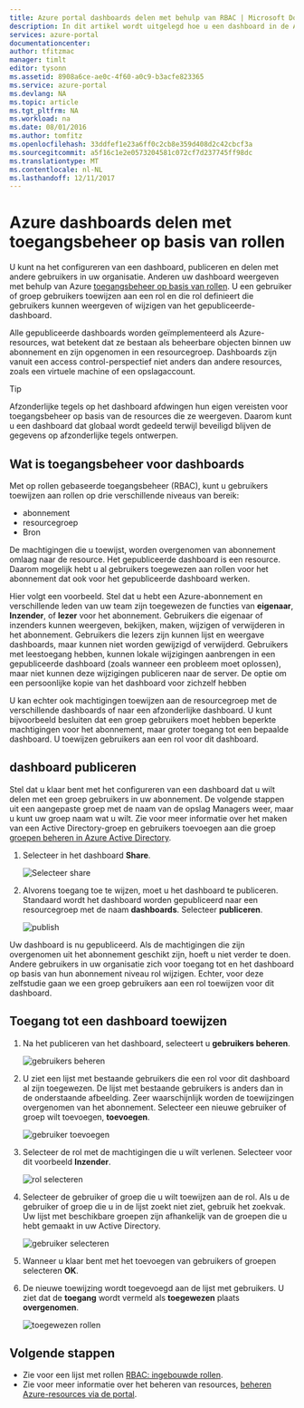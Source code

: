 ```yaml
---
title: Azure portal dashboards delen met behulp van RBAC | Microsoft Docs
description: In dit artikel wordt uitgelegd hoe u een dashboard in de Azure portal deelt met behulp van toegangsbeheer op basis van rollen.
services: azure-portal
documentationcenter: 
author: tfitzmac
manager: timlt
editor: tysonn
ms.assetid: 8908a6ce-ae0c-4f60-a0c9-b3acfe823365
ms.service: azure-portal
ms.devlang: NA
ms.topic: article
ms.tgt_pltfrm: NA
ms.workload: na
ms.date: 08/01/2016
ms.author: tomfitz
ms.openlocfilehash: 33ddfef1e23a6ff0c2cb8e359d408d2c42cbcf3a
ms.sourcegitcommit: a5f16c1e2e0573204581c072cf7d237745ff98dc
ms.translationtype: MT
ms.contentlocale: nl-NL
ms.lasthandoff: 12/11/2017
---
```

# <a name="share-azure-dashboards-by-using-role-based-access-control"></a>Azure dashboards delen met toegangsbeheer op basis van rollen
U kunt na het configureren van een dashboard, publiceren en delen met andere gebruikers in uw organisatie. Anderen uw dashboard weergeven met behulp van Azure [toegangsbeheer op basis van rollen](../active-directory/role-based-access-control-configure.md). U een gebruiker of groep gebruikers toewijzen aan een rol en die rol definieert die gebruikers kunnen weergeven of wijzigen van het gepubliceerde-dashboard. 

Alle gepubliceerde dashboards worden geïmplementeerd als Azure-resources, wat betekent dat ze bestaan als beheerbare objecten binnen uw abonnement en zijn opgenomen in een resourcegroep.  Dashboards zijn vanuit een access control-perspectief niet anders dan andere resources, zoals een virtuele machine of een opslagaccount.

> [!TIP]
> Afzonderlijke tegels op het dashboard afdwingen hun eigen vereisten voor toegangsbeheer op basis van de resources die ze weergeven.  Daarom kunt u een dashboard dat globaal wordt gedeeld terwijl beveiligd blijven de gegevens op afzonderlijke tegels ontwerpen.
> 
> 

## <a name="understanding-access-control-for-dashboards"></a>Wat is toegangsbeheer voor dashboards
Met op rollen gebaseerde toegangsbeheer (RBAC), kunt u gebruikers toewijzen aan rollen op drie verschillende niveaus van bereik:

* abonnement
* resourcegroep
* Bron

De machtigingen die u toewijst, worden overgenomen van abonnement omlaag naar de resource. Het gepubliceerde dashboard is een resource. Daarom mogelijk hebt u al gebruikers toegewezen aan rollen voor het abonnement dat ook voor het gepubliceerde dashboard werken. 

Hier volgt een voorbeeld.  Stel dat u hebt een Azure-abonnement en verschillende leden van uw team zijn toegewezen de functies van **eigenaar**, **Inzender**, of **lezer** voor het abonnement. Gebruikers die eigenaar of inzenders kunnen weergeven, bekijken, maken, wijzigen of verwijderen in het abonnement.  Gebruikers die lezers zijn kunnen lijst en weergave dashboards, maar kunnen niet worden gewijzigd of verwijderd.  Gebruikers met leestoegang hebben, kunnen lokale wijzigingen aanbrengen in een gepubliceerde dashboard (zoals wanneer een probleem moet oplossen), maar niet kunnen deze wijzigingen publiceren naar de server.  De optie om een persoonlijke kopie van het dashboard voor zichzelf hebben

U kan echter ook machtigingen toewijzen aan de resourcegroep met de verschillende dashboards of naar een afzonderlijke dashboard. U kunt bijvoorbeeld besluiten dat een groep gebruikers moet hebben beperkte machtigingen voor het abonnement, maar groter toegang tot een bepaalde dashboard. U toewijzen gebruikers aan een rol voor dit dashboard. 

## <a name="publish-dashboard"></a>dashboard publiceren
Stel dat u klaar bent met het configureren van een dashboard dat u wilt delen met een groep gebruikers in uw abonnement. De volgende stappen uit een aangepaste groep met de naam van de opslag Managers weer, maar u kunt uw groep naam wat u wilt. Zie voor meer informatie over het maken van een Active Directory-groep en gebruikers toevoegen aan die groep [groepen beheren in Azure Active Directory](../active-directory/active-directory-groups-create-azure-portal.md).

1. Selecteer in het dashboard **Share**.
   
     ![Selecteer share](./media/azure-portal-dashboard-share-access/select-share.png)
2. Alvorens toegang toe te wijzen, moet u het dashboard te publiceren. Standaard wordt het dashboard worden gepubliceerd naar een resourcegroep met de naam **dashboards**. Selecteer **publiceren**.
   
     ![publish](./media/azure-portal-dashboard-share-access/publish.png)

Uw dashboard is nu gepubliceerd. Als de machtigingen die zijn overgenomen uit het abonnement geschikt zijn, hoeft u niet verder te doen. Andere gebruikers in uw organisatie zich voor toegang tot en het dashboard op basis van hun abonnement niveau rol wijzigen. Echter, voor deze zelfstudie gaan we een groep gebruikers aan een rol toewijzen voor dit dashboard.

## <a name="assign-access-to-a-dashboard"></a>Toegang tot een dashboard toewijzen
1. Na het publiceren van het dashboard, selecteert u **gebruikers beheren**.
   
     ![gebruikers beheren](./media/azure-portal-dashboard-share-access/manage-users.png)
2. U ziet een lijst met bestaande gebruikers die een rol voor dit dashboard al zijn toegewezen. De lijst met bestaande gebruikers is anders dan in de onderstaande afbeelding. Zeer waarschijnlijk worden de toewijzingen overgenomen van het abonnement. Selecteer een nieuwe gebruiker of groep wilt toevoegen, **toevoegen**.
   
     ![gebruiker toevoegen](./media/azure-portal-dashboard-share-access/existing-users.png)
3. Selecteer de rol met de machtigingen die u wilt verlenen. Selecteer voor dit voorbeeld **Inzender**.
   
     ![rol selecteren](./media/azure-portal-dashboard-share-access/select-role.png)
4. Selecteer de gebruiker of groep die u wilt toewijzen aan de rol. Als u de gebruiker of groep die u in de lijst zoekt niet ziet, gebruik het zoekvak. Uw lijst met beschikbare groepen zijn afhankelijk van de groepen die u hebt gemaakt in uw Active Directory.
   
     ![gebruiker selecteren](./media/azure-portal-dashboard-share-access/select-user.png) 
5. Wanneer u klaar bent met het toevoegen van gebruikers of groepen selecteren **OK**. 
6. De nieuwe toewijzing wordt toegevoegd aan de lijst met gebruikers. U ziet dat de **toegang** wordt vermeld als **toegewezen** plaats **overgenomen**.
   
     ![toegewezen rollen](./media/azure-portal-dashboard-share-access/assigned-roles.png)

## <a name="next-steps"></a>Volgende stappen
* Zie voor een lijst met rollen [RBAC: ingebouwde rollen](../active-directory/role-based-access-built-in-roles.md).
* Zie voor meer informatie over het beheren van resources, [beheren Azure-resources via de portal](resource-group-portal.md).

